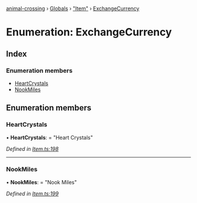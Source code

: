 [animal-crossing](../README.md) › [Globals](../globals.md) › ["Item"](../modules/_item_.md) › [ExchangeCurrency](_item_.exchangecurrency.md)

# Enumeration: ExchangeCurrency

## Index

### Enumeration members

* [HeartCrystals](_item_.exchangecurrency.md#heartcrystals)
* [NookMiles](_item_.exchangecurrency.md#nookmiles)

## Enumeration members

###  HeartCrystals

• **HeartCrystals**: = "Heart Crystals"

*Defined in [Item.ts:198](https://github.com/Norviah/animal-crossing/blob/26c21f5/module/types/Item.ts#L198)*

___

###  NookMiles

• **NookMiles**: = "Nook Miles"

*Defined in [Item.ts:199](https://github.com/Norviah/animal-crossing/blob/26c21f5/module/types/Item.ts#L199)*
